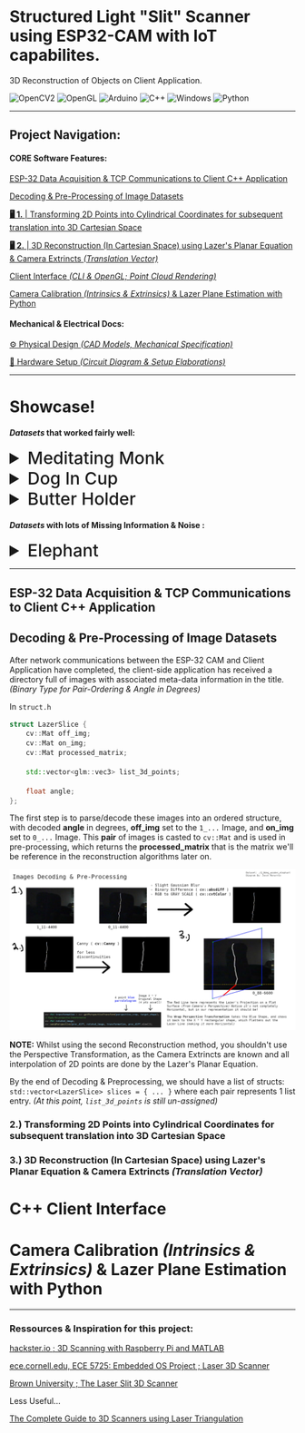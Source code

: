 # Structured Light "Slit" Scanner using ESP32-CAM with IoT capabilites.
3D Reconstruction of Objects on Client Application.
<div>
<img alt="OpenCV2" src="https://img.shields.io/badge/-OpenCV2-%235C3EE8?logo=opencv&logoColor=white">
<img alt="OpenGL" src="https://img.shields.io/badge/-OpenGL-%235586A4?logo=opengl&logoColor=white">
<img alt="Arduino" src="https://img.shields.io/badge/-Arduino IDE-%233ABDED?logo=Arduino&logoColor=white">
<img alt="C++" src="https://img.shields.io/badge/-C++-%23C663F4?logo=cplusplus&logoColor=white">
<img alt="Windows" src="https://img.shields.io/badge/-Win32 API-%2300a2ed?logo=windowsxp&logoColor=white">
<img alt="Python" src="https://img.shields.io/badge/-Python-%233776AB?logo=Python&logoColor=white">
</div>

---
## Project Navigation:


#### CORE Software Features:
[ESP-32 Data Acquisition & TCP Communications to Client C++ Application](#esp-32-data-acquisition--tcp-communications-to-client-c-application) 

[Decoding & Pre-Processing of Image Datasets](#decoding--pre-processing-of-image-datasets)

[**🖥 1.** | Transforming 2D Points into Cylindrical Coordinates for subsequent translation into 3D Cartesian Space]()

[**🖥 2.** | 3D Reconstruction (In Cartesian Space) using Lazer's Planar Equation & Camera Extrincts *(Translation Vector)*]()

[Client Interface *(CLI & OpenGL; Point Cloud Rendering)*](#c-client-interface)

[Camera Calibration *(Intrinsics & Extrinsics)* & Lazer Plane Estimation with Python](#camera-calibration-intrinsics--extrinsics--lazer-plane-estimation-with-python)

#### Mechanical & Electrical Docs:

[⚙️ Physical Design *(CAD Models, Mechanical Specification)*](#3d-reconstruction-procedures--techniques) 

[🔌 Hardware Setup *(Circuit Diagram & Setup Elaborations)*](https://github.com/jasonmzx/3D-Slit-Scanner_ESP32/blob/main/hardware.md) 

---

# Showcase!

#### *Datasets* that worked fairly well:

<details>
  <summary style="font-size: 30px; font-weight: 500;">Meditating Monk</summary>
  
<img src="./static/showcase_monk.png" alt="3D IoT Object Scanner Image 0">

<img src="./static/showcase_monk_1.png" alt="3D IoT Object Scanner Image 1">

<img src="./static/showcase_monk_2.png" alt="3D IoT Object Scanner Image 2">

</details>

<details>
  <summary style="font-size: 30px; font-weight: 500;">Dog In Cup</summary>
  
<img src="./static/showcase_dog_1.png" alt="3D IoT Object Scanner Image 3">

<img src="./static/showcase_dog_2.png" alt="3D IoT Object Scanner Image 4">

</details>

<details>
  <summary style="font-size: 30px; font-weight: 500;">Butter Holder</summary>
  
<img src="./static/showcase_butter_holder.png" alt="3D IoT Object Scanner Image 5">

<img src="./static/showcase_butter_holder_1.png" alt="3D IoT Object Scanner Image 6">

<img src="./static/showcase_butter_holder_2.png" alt="3D IoT Object Scanner Image 7">

</details>


#### *Datasets* with lots of Missing Information & Noise :

<details>
  <summary style="font-size: 30px; font-weight: 500;">Elephant</summary>
  
  <img src="./static/showcase_elephant.png" alt="3D IoT Object Scanner Image 8">

  <img src="./static/showcase_elephant_1.png" alt="3D IoT Object Scanner Image 9">

  <img src="./static/showcase_elephant_2.png" alt="3D IoT Object Scanner Image 10">

</details>


---

## ESP-32 Data Acquisition & TCP Communications to Client C++ Application


## Decoding & Pre-Processing of Image Datasets

After network communications between the ESP-32 CAM and Client Application have completed, the client-side application has received a directory full of images with associated meta-data information in the title. *(Binary Type for Pair-Ordering & Angle in Degrees)*

In `struct.h` 
```c++
struct LazerSlice {
    cv::Mat off_img;
    cv::Mat on_img;
    cv::Mat processed_matrix;

    std::vector<glm::vec3> list_3d_points;

    float angle;
};
```

The first step is to parse/decode these images into an ordered structure, with decoded **angle** in degrees, **off_img** set to the `1_...` Image, and **on_img** set to `0_...` Image. This **pair** of images is casted to `cv::Mat` and is used in pre-processing, which returns the **processed_matrix** that is the matrix we'll be reference in the reconstruction algorithms later on.

![IMG](./static/algorithm_img_preproc.png)

**NOTE:** Whilst using the second Reconstruction method, you shouldn't use the Perspective Transformation, as the Camera Extrincts are known and
all interpolation of 2D points are done by the Lazer's Planar Equation.

By the end of Decoding & Preprocessing, we should have a list of structs: `std::vector<LazerSlice> slices = { ... }` where each pair represents 1 list entry. *(At this point, `list_3d_points` is still un-assigned)*

### 2.) Transforming 2D Points into Cylindrical Coordinates for subsequent translation into 3D Cartesian Space

### 3.) 3D Reconstruction (In Cartesian Space) using Lazer's Planar Equation & Camera Extrincts *(Translation Vector)*



# C++ Client Interface

# Camera Calibration *(Intrinsics & Extrinsics)* & Lazer Plane Estimation with Python

---

### Ressources & Inspiration for this project:

[hackster.io ; 3D Scanning with Raspberry Pi and MATLAB](https://www.hackster.io/strangeloop/3d-scanning-with-raspberry-pi-and-matlab-cc30e8)

[ece.cornell.edu, ECE 5725: Embedded OS Project ; Laser 3D Scanner](https://courses.ece.cornell.edu/ece5990/ECE5725_Spring2019_Projects/3D_Scanner_mfx2_tbs47/index.html)

[Brown University ; The Laser Slit 3D Scanner](http://mesh.brown.edu/desktop3dscan/ch4-slit.html)


Less Useful...

[The Complete Guide to 3D Scanners using Laser Triangulation](https://www.3dnatives.com/en/3d-scanner-laser-triangulation080920174-99/amp/)
